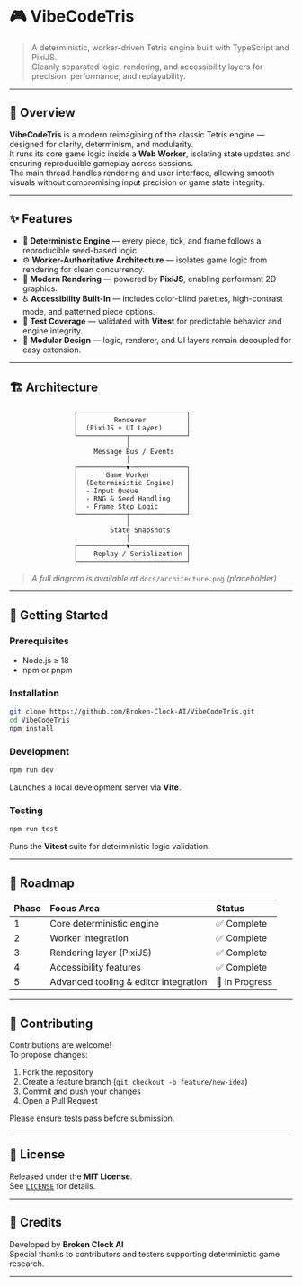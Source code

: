 # 🎮 VibeCodeTris

> A deterministic, worker-driven Tetris engine built with TypeScript and PixiJS.  
> Cleanly separated logic, rendering, and accessibility layers for precision, performance, and replayability.

---

## 🧭 Overview

**VibeCodeTris** is a modern reimagining of the classic Tetris engine — designed for clarity, determinism, and modularity.  
It runs its core game logic inside a **Web Worker**, isolating state updates and ensuring reproducible gameplay across sessions.  
The main thread handles rendering and user interface, allowing smooth visuals without compromising input precision or game state integrity.

---

## ✨ Features

- 🧩 **Deterministic Engine** — every piece, tick, and frame follows a reproducible seed-based logic.
- ⚙️ **Worker-Authoritative Architecture** — isolates game logic from rendering for clean concurrency.
- 🎨 **Modern Rendering** — powered by **PixiJS**, enabling performant 2D graphics.
- ♿ **Accessibility Built-In** — includes color-blind palettes, high-contrast mode, and patterned piece options.
- 🧪 **Test Coverage** — validated with **Vitest** for predictable behavior and engine integrity.
- 🧱 **Modular Design** — logic, renderer, and UI layers remain decoupled for easy extension.

---

## 🏗️ Architecture

```
                ┌───────────────────────────┐
                │         Renderer          │
                │  (PixiJS + UI Layer)      │
                └────────────┬──────────────┘
                             │
                     Message Bus / Events
                             │
                ┌────────────▼──────────────┐
                │       Game Worker         │
                │  (Deterministic Engine)   │
                │  - Input Queue            │
                │  - RNG & Seed Handling    │
                │  - Frame Step Logic       │
                └────────────┬──────────────┘
                             │
                         State Snapshots
                             │
                ┌────────────▼──────────────┐
                │    Replay / Serialization │
                └───────────────────────────┘
```

> _A full diagram is available at_ `docs/architecture.png` _(placeholder)_

---

## 🚀 Getting Started

### Prerequisites
- Node.js ≥ 18  
- npm or pnpm

### Installation
```bash
git clone https://github.com/Broken-Clock-AI/VibeCodeTris.git
cd VibeCodeTris
npm install
```

### Development
```bash
npm run dev
```
Launches a local development server via **Vite**.

### Testing
```bash
npm run test
```
Runs the **Vitest** suite for deterministic logic validation.

---

## 🧩 Roadmap

| Phase | Focus Area | Status |
|:------|:------------|:--------|
| 1 | Core deterministic engine | ✅ Complete |
| 2 | Worker integration | ✅ Complete |
| 3 | Rendering layer (PixiJS) | ✅ Complete |
| 4 | Accessibility features | ✅ Complete |
| 5 | Advanced tooling & editor integration | 🚧 In Progress |

---

## 🤝 Contributing

Contributions are welcome!  
To propose changes:
1. Fork the repository  
2. Create a feature branch (`git checkout -b feature/new-idea`)  
3. Commit and push your changes  
4. Open a Pull Request  

Please ensure tests pass before submission.

---

## 📄 License

Released under the **MIT License**.  
See [`LICENSE`](LICENSE) for details.

---

## 🧠 Credits

Developed by **Broken Clock AI**  
Special thanks to contributors and testers supporting deterministic game research.

---
